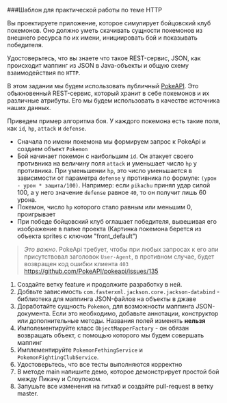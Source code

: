 ###Шаблон для практической работы по теме HTTP

Вы проектируете приложение, которое симулирует бойцовский клуб покемонов. Оно должно уметь скачивать сущности покемонов 
из внешнего ресурса по их имени, инициировать бой и показывать победителя.

Удостоверьтесь, что вы знаете что такое REST-сервис, JSON, как происходит маппинг из JSON в Java-объекты и общую схему 
взаимодействия по `HTTP`.

В этом задании мы будем использовать публичный [PokeAPI](https://pokeapi.co/). Это обыкновенный REST-сервис, который хранит
в себе покемонов и их различные атрибуты. Его мы будем использовать в качестве источника наших данных. 

Приведем пример алгоритма боя. У каждого покемона есть такие поля, как `id`, `hp`, `attack` и `defense`.
* Сначала по имени покемона мы формируем запрос к PokeApi и создаем объект `Pokemon`
* Бой начинает покемон с наибольшим `id`. Он атакует своего противника на величину поля `attack` и уменьшает число `hp` у 
противника. При уменьшении `hp`, это число уменьшается в зависимости от параметра `defense` у противника по формуле:
`(урон - урон * защита/100)`. Например: если `pikachu` принял удар силой 100, а у него значение `defense` равное `40`, 
то он получит лишь 60 урона.
* Покемон, число `hp` которого стало равным или меньшим 0, проигрывает
* При победе бойцовский клуб оглашает победителя, вывешивая его изображение в папке проекта (Картинка покемона берется 
из объекта sprites с ключом "front_default")

> *Это важно*. PokeApi требует, чтобы при любых запросах к его апи присутствовал заголовок `User-Agent`, в противном случае,
будет возвращен код ошибки клиента `403` https://github.com/PokeAPI/pokeapi/issues/135
>

1. Создайте ветку feature и продолжите разработку в ней.
1. Добвьте зависимость `com.fasterxml.jackson.core.jackson-databind` - библиотека для маппинга JSON-файлов на объекты в 
джаве
1. Доработайте сущность `Pokemon`, для возможности маппинга JSON-документа. Если это необходимо, добавьте аннотации, конструктор
или дополнительные методы. Названия полей изменять **нельзя**
1. Имполементируйте класс `ObjectMapperFactory` - он обязан возвращать объект, с помощью которого мы будем совершать
маппинг
1. Имплементируйте `PokemonFethingService` и `PokemonFightingClubService`. 
1. Удостоверьтесь, что все тесты выполняются корректно
1. В методе main напишите демо, которое демонстрирует простой бой между Пикачу и Слоупоком.
1. Запушьте все изменения на гитхаб и создайте pull-request в ветку master.
